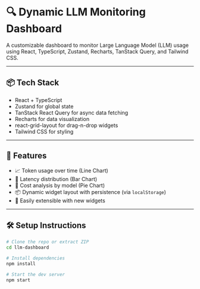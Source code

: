 # 🔍 Dynamic LLM Monitoring Dashboard

A customizable dashboard to monitor Large Language Model (LLM) usage using React, TypeScript, Zustand, Recharts, TanStack Query, and Tailwind CSS.

---

## 📦 Tech Stack

- React + TypeScript
- Zustand for global state
- TanStack React Query for async data fetching
- Recharts for data visualization
- react-grid-layout for drag-n-drop widgets
- Tailwind CSS for styling

---

## 🚀 Features

- 📈 Token usage over time (Line Chart)
- 🧪 Latency distribution (Bar Chart)
- 💸 Cost analysis by model (Pie Chart)
- 📦 Dynamic widget layout with persistence (via `localStorage`)
- 🧩 Easily extensible with new widgets

---

## 🛠️ Setup Instructions

```bash
# Clone the repo or extract ZIP
cd llm-dashboard

# Install dependencies
npm install

# Start the dev server
npm start
